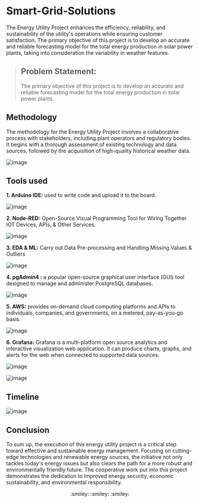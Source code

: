 # Smart-Grid-Solutions
The Energy Utility Project enhances the efficiency, reliability, and sustainability of the utility's operations while ensuring customer satisfaction. 
The primary objective of this project is to develop an accurate and reliable forecasting model for the total energy production in solar power plants, taking into consideration the variability in weather features.
>## Problem Statement:
>The primary objective of this project is to develop an accurate and reliable forecasting model for the total energy production in solar power plants.
## Methodology
The methodology for the Energy Utility Project involves a collaborative process with stakeholders, including plant operators and regulatory bodies.
It begins with a thorough assessment of existing technology and data sources, followed by the acquisition of high-quality historical weather data. 

![image](https://github.com/Vaishnavi15459/Smart-Grid-Solutions/assets/169531810/f2d816c9-f49e-415e-b1b4-029c25b0f8bc)

## Tools used
<b>1. Arduino IDE:</b> used to write code and upload it to the board.
   
![image](https://github.com/Vaishnavi15459/Smart-Grid-Solutions/assets/169531810/345db4c7-0792-46b2-a4b0-9de8882e219c)
   
<b>2. Node-RED:</b> Open-Source Visual Programming Tool for Wiring Together IOT Devices, APIs, & Other Services.
   
![image](https://github.com/Vaishnavi15459/Smart-Grid-Solutions/assets/169531810/06b8b685-dbc6-4a5c-afb6-02af6c85e223)

<b>3. EDA & ML:</b> Carry out Data Pre-processing and Handling Missing Values & Outliers
   
![image](https://github.com/Vaishnavi15459/Smart-Grid-Solutions/assets/169531810/55902d89-b664-4b36-8b13-d92eead8b974)

<b>4. pgAdmin4 :</b> a popular open-source graphical user interface (GUI) tool designed to manage and administer PostgreSQL databases.
   
![image](https://github.com/Vaishnavi15459/Smart-Grid-Solutions/assets/169531810/c826b84e-2aa1-46c6-bf21-17a90b665d87)

<b>5. AWS:</b> provides on-demand cloud computing platforms and APIs to individuals, companies, and governments, on a metered, pay-as-you-go basis.
     
![image](https://github.com/Vaishnavi15459/Smart-Grid-Solutions/assets/169531810/0e6b51b5-bff5-448c-b4c4-39420046c3ea)

<b>6. Grafana:</b> Grafana is a multi-platform open source analytics and interactive visualization web application. It can produce charts, graphs, and alerts for the web when connected to supported data sources.

![image](https://github.com/Vaishnavi15459/Smart-Grid-Solutions/assets/169531810/3870551c-656e-4e2c-aebe-4c740599a2fc)

![image](https://github.com/Vaishnavi15459/Smart-Grid-Solutions/assets/169531810/056dd1e7-c66f-41dd-b209-887c1482e279)


## Timeline

![image](https://github.com/Vaishnavi15459/Smart-Grid-Solutions/assets/169531810/1429544a-95ab-43be-bad5-99394e6cc473)

## Conclusion
To sum up, the execution of this energy utility project is a critical step toward effective and sustainable energy management. Focusing on cutting-edge technologies and renewable energy sources, the initiative not only tackles today's energy issues but also clears the path for a more robust and environmentally friendly future. The cooperative work put into this project demonstrates the dedication to improved energy security, economic sustainability, and environmental responsibility.
<p align="center">
:smiley:	:smiley:	:smiley:	
</p>


 

